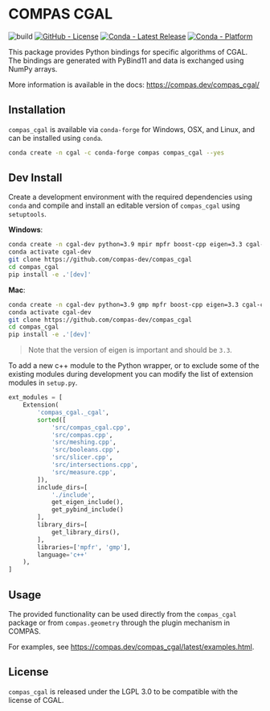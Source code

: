 # COMPAS CGAL

![build](https://github.com/compas-dev/compas_cgal/workflows/build/badge.svg)
[![GitHub - License](https://img.shields.io/github/license/compas-dev/compas_cgal.svg)](https://github.com/compas-dev/compas_cgal)
[![Conda - Latest Release](https://anaconda.org/conda-forge/compas_cgal/badges/version.svg)](https://anaconda.org/conda-forge/compas_cgal)
[![Conda - Platform](https://img.shields.io/conda/pn/conda-forge/compas_cgal)](https://anaconda.org/conda-forge/compas_cgal)

This package provides Python bindings for specific algorithms of CGAL.
The bindings are generated with PyBind11 and data is exchanged using NumPy arrays.

More information is available in the docs:
<https://compas.dev/compas_cgal/>

## Installation

`compas_cgal` is available via `conda-forge` for Windows, OSX, and Linux,
and can be installed using `conda`.

```bash
conda create -n cgal -c conda-forge compas compas_cgal --yes
```

## Dev Install

Create a development environment with the required dependencies using `conda`
and compile and install an editable version of `compas_cgal` using `setuptools`.

**Windows**:

```bash
conda create -n cgal-dev python=3.9 mpir mpfr boost-cpp eigen=3.3 cgal-cpp pybind11 --yes
conda activate cgal-dev
git clone https://github.com/compas-dev/compas_cgal
cd compas_cgal
pip install -e .'[dev]'
```

**Mac**:

```bash
conda create -n cgal-dev python=3.9 gmp mpfr boost-cpp eigen=3.3 cgal-cpp pybind11 scip --yes
conda activate cgal-dev
git clone https://github.com/compas-dev/compas_cgal
cd compas_cgal
pip install -e .'[dev]'
```

> Note that the version of eigen is important and should be `3.3`.

To add a new c++ module to the Python wrapper, or to exclude some of the existing modules during development
you can modify the list of extension modules in `setup.py`.

```python
ext_modules = [
    Extension(
        'compas_cgal._cgal',
        sorted([
            'src/compas_cgal.cpp',
            'src/compas.cpp',
            'src/meshing.cpp',
            'src/booleans.cpp',
            'src/slicer.cpp',
            'src/intersections.cpp',
            'src/measure.cpp',
        ]),
        include_dirs=[
            './include',
            get_eigen_include(),
            get_pybind_include()
        ],
        library_dirs=[
            get_library_dirs(),
        ],
        libraries=['mpfr', 'gmp'],
        language='c++'
    ),
]
```

## Usage

The provided functionality can be used directly from the `compas_cgal` package
or from `compas.geometry` through the plugin mechanism in COMPAS.

For examples, see <https://compas.dev/compas_cgal/latest/examples.html>.

## License

`compas_cgal` is released under the LGPL 3.0 to be compatible with the license of CGAL.
